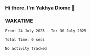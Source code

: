 ### Hi there. I'm Yakhya Diome 👋

### WAKATIME
<!--START_SECTION:waka-->

```txt
From: 24 July 2025 - To: 30 July 2025

Total Time: 0 secs

No activity tracked
```

<!--END_SECTION:waka-->
